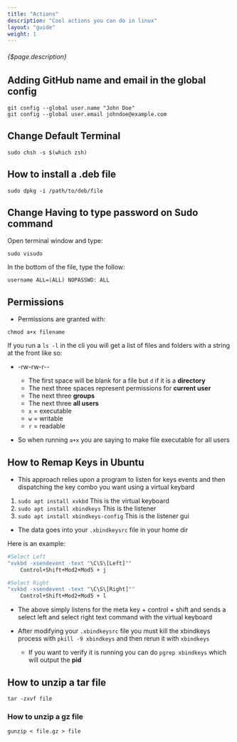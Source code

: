 ```yaml
---
title: "Actions"
description: "Cool actions you can do in linux"
layout: "guide"
weight: 1
---
```


###### {$page.description}

<article id="1">

## Adding GitHub name and email in the global config 

```shell
git config --global user.name "John Doe"
git config --global user.email johndoe@example.com
```

</article>


<article id="2">

## Change Default Terminal

```shell
sudo chsh -s $(which zsh)
```

</article>


<article id="3">

## How to install a .deb file

```shell
sudo dpkg -i /path/to/deb/file
```

</article>


<article id="4">

## Change Having to type password on Sudo command

Open terminal window and type:

```
sudo visudo
```

In the bottom of the file, type the follow:

```
username ALL=(ALL) NOPASSWD: ALL
```

</article>


<article id="5">

## Permissions

* Permissions are granted with:
```
chmod a+x filename
```

If you run a `ls -l` in the cli you will get a list of files and folders with a string at the front like so:
* -rw-rw-r--
    * The first space will be blank for a file but `d` if it is a **directory**
    * The next three spaces represent permissions for **current user**
    * The next three **groups**
    * The next three **all users**
    * `x` = executable
    * `w` = writable
    * `r` = readable


* So when running `a+x` you are saying to make file executable for all users

</article>


<article id="6">

## How to Remap Keys in Ubuntu

* This approach relies upon a program to listen for keys events and then dispatching the key combo you want using a virtual keybard

1. `sudo apt install xvkbd` This is the virtual keyboard
2. `sudo apt install xbindkeys` This is the listener
3. `sudo apt install xbindkeys-config` This is the listener gui

* The data goes into your `.xbindkeysrc` file in your home dir

Here is an example:

```bash
#Select Left
"xvkbd -xsendevent -text "\C\S\[Left]""
    Control+Shift+Mod2+Mod5 + j

#Select Right
"xvkbd -xsendevent -text "\C\S\[Right]""
    Control+Shift+Mod2+Mod5 + l
```

* The above simply listens for the meta key + control + shift and sends a select left and select right text command with the virtual keyboard

* After modifying your `.xbindkeysrc` file you must kill the xbindkeys process with `pkill -9 xbindkeys` and then rerun it with `xbindkeys` 
  * If you want to verify it is running you can do `pgrep xbindkeys` which will output the **pid**

</article>


<article id="7">

## How to unzip a tar file
```
tar -zxvf file
```

### How to unzip a gz file

```
gunzip < file.gz > file
```

</article>

